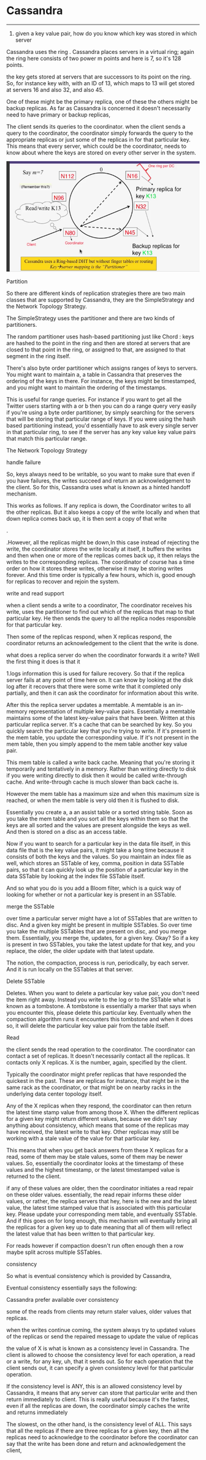 # Cassandra



---

1.  given a key value pair, how do you know which key was stored in which server



Cassandra uses the ring . Cassandra places servers in a virtual ring; again the ring here consists of two power m points and here is 7, so it's 128 points.



the key gets stored at servers that are successors to its point on the ring. So, for instance key with, with an ID of 13, which maps to 13 will get stored at servers 16 and also 32, and also 45.



One of these might be the primary replica, one of these the others might be backup replicas. As far as Cassandra is concerned it doesn't necessarily need to have primary or backup replicas,



The client sends its queries to the coordinator. when the client sends a query to the coordinator, the coordinator simply forwards the query to the appropriate replicas or just some of the replicas in for that particular key. This means that every server, which could be the coordinator, needs to know about where the keys are stored on every other server in the system.





![Say m=7 N112 (Remember this?) N96 Read/write K 13 Client O N80 Coordinator One nng per DC N16 Primary replica for key K13 N32 N45 Backup replicas for key K13 Cassandra uses a Ring-based DHT but without finger tables or routing Key *server mapping is the "Partitioner" ](../media/Cassandra-Cassandra-image1.png)







Partition



So there are different kinds of replication strategies there are two main classes that are supported by Cassandra, they are the SimpleStrategy and the Network Topology Strategy.



The SimpleStrategy uses the partitioner and there are two kinds of partitioners.



The random partitioner uses hash-based partitioning just like Chord : keys are hashed to the point in the ring and then are stored at servers that are closed to that point in the ring, or assigned to that, are assigned to that segment in the ring itself.





There's also byte order partitioner which assigns ranges of keys to servers. You might want to maintain a, a table in Cassandra that preserves the ordering of the keys in there. For instance, the keys might be timestamped, and you might want to maintain the ordering of the timestamps.



This is useful for range queries. For instance if you want to get all the Twitter users starting with a or b then you can do a range query very easily if you're using a byte order partitioner, by simply searching for the servers that will be storing that particular range of keys. If you were using the hash based partitioning instead, you'd essentially have to ask every single server in that particular ring, to see if the server has any key value key value pairs that match this particular range.





The Network Topology Strategy





handle failure



So, keys always need to be writable, so you want to make sure that even if you have failures, the writes succeed and return an acknowledgement to the client. So for this, Cassandra uses what is known as a hinted handoff mechanism.



This works as follows. If any replica is down, the Coordinator writes to all the other replicas. But it also keeps a copy of the write locally and when that down replica comes back up, it is then sent a copy of that write



.



.However, all the replicas might be down,In this case instead of rejecting the write, the coordinator stores the write locally at itself, it buffers the writes and then when one or more of the replicas comes back up, it then relays the writes to the corresponding replicas. The coordinator of course has a time order on how it stores these writes, otherwise it may be storing writes forever. And this time order is typically a few hours, which is, good enough for replicas to recover and rejoin the system.



write and read support





when a client sends a write to a coordinator, The coordinator receives his write, uses the partitioner to find out which of the replicas that map to that particular key. He then sends the query to all the replica nodes responsible for that particular key.



Then some of the replicas respond, when X replicas respond, the coordinator returns an acknowledgement to the client that the write is done.





what does a replica server do when the coordinator forwards it a write? Well the first thing it does is that it

1.logs information this is used for failure recovery. So that if the replica server fails at any point of time here on. It can know by looking at the disk log after it recovers that there were some write that it completed only partially, and then it can ask the coordinator for information about this write.



After this the replica server updates a memtable. A memtable is an in-memory representation of multiple key-value pairs. Essentially a memtable maintains some of the latest key-value pairs that have been. Written at this particular replica server. It's a cache that can be searched by key. So you quickly search the particular key that you're trying to write. If it's present in the mem table, you update the corresponding value. If it's not present in the mem table, then you simply append to the mem table another key value pair.

This mem table is called a write back cache. Meaning that you're storing it temporarily and tentatively in a memory. Rather than writing directly to disk if you were writing directly to disk then it would be called write-through cache. And write-through cache is much slower than back cache is.



However the mem table has a maximum size and when this maximum size is reached, or when the mem table is very old then it is flushed to disk.

Essentially you create a, a an assist table or a sorted string table. Soon as you take the mem table and you sort all the keys within them so that the keys are all sorted and the values are present alongside the keys as well. And then is stored on a disc as an access table.

Now if you want to search for a particular key in the data file itself, in this data file that is the key value pairs, it might take a long time because it consists of both the keys and the values. So you maintain an index file as well, which stores an SSTable of key, comma, position in data SSTable pairs, so that it can quickly look up the position of a particular key in the data SSTable by looking at the index file SSTable itself.



And so what you do is you add a Bloom filter, which is a quick way of looking for whether or not a particular key is present in an SSTable.



merge the SSTable

over time a particular server might have a lot of SSTables that are written to disc. And a given key might be present in multiple SSTables. So over time you take the multiple SSTables that are present on disc, and you merge them. Essentially, you merge the, updates, for a given key. Okay? So if a key is present in two SSTables, you take the latest update for that key, and you replace, the older, the older update with that latest update.



The notion, the compaction, process is run, periodically, by each server. And it is run locally on the SSTables at that server.

Delete SSTable



Deletes. When you want to delete a particular key value pair, you don't need the item right away. Instead you write to the log or to the SSTable what is known as a tombstone. A tombstone is essentially a marker that says when you encounter this, please delete this particular key. Eventually when the compaction algorithm runs it encounters this tombstone and when it does so, it will delete the particular key value pair from the table itself.



Read



the client sends the read operation to the coordinator. The coordinator can contact a set of replicas. It doesn't necessarily contact all the replicas. It contacts only X replicas. X is the number, again, specified by the client.



Typically the coordinator might prefer replicas that have responded the quickest in the past. These are replicas for instance, that might be in the same rack as the coordinator, or that might be on nearby racks in the underlying data center topology itself.



Any of the X replicas when they respond, the coordinator can then return the latest time stamp value from among those X. When the different replicas for a given key might return different values, because we didn't say anything about consistency, which means that some of the replicas may have received, the latest write to that key. Other replicas may still be working with a stale value of the value for that particular key.



This means that when you get back answers from these X replicas for a read, some of them may be stale values, some of them may be newer values. So, essentially the coordinator looks at the timestamp of these values and the highest timestamp, or the latest timestamped value is returned to the client.

if any of these values are older, then the coordinator initiates a read repair on these older values. essentially, the read repair informs these older values, or rather, the replica servers that hey, here is the new and the latest value, the latest time stamped value that is associated with this particular key. Please update your corresponding mem table, and eventually SSTable. And if this goes on for long enough, this mechanism will eventually bring all the replicas for a given key up to date meaning that all of them will reflect the latest value that has been written to that particular key.



For reads however if compaction doesn't run often enough then a row maybe split across multiple SSTables.



consistency

So what is eventual consistency which is provided by Cassandra,



Eventual consistency essentially says the following:

Cassandra prefer available over consistency



some of the reads from clients may return staler values, older values that replicas.

when the writes continue coming, the system always try to updated values of the replicas or send the repaired message to update the value of replicas

the value of X is what is known as a consistency level in Cassandra. The client is allowed to choose the consistency level for each operation, a read or a write, for any key, uh, that it sends out. So for each operation that the client sends out, it can specify a given consistency level for that particular operation.



If the consistency level is ANY, this is an allowed consistency level by Cassandra, it means that any server can store that particular write and then return immediately to client. This is really useful because it's the fastest, even if all the replicas are down, the coordinator simply caches the write and returns immediately

The slowest, on the other hand, is the consistency level of ALL. This says that all the replicas if there are three replicas for a given key, then all the replicas need to acknowledge to the coordinator before the coordinator can say that the write has been done and return and acknowledgement the client,

